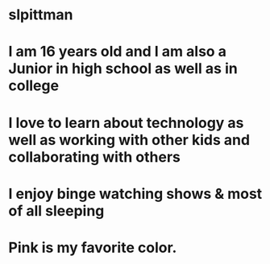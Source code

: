 # slpittman
# I am 16 years old and I am also a Junior in high school as well as in college
# I love to learn about technology as well as working with other kids and collaborating with others
# I enjoy binge watching shows & most of all sleeping 
# Pink is my favorite color.
